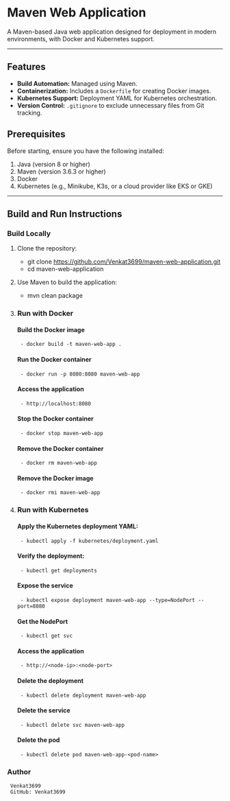# Maven Web Application

A Maven-based Java web application designed for deployment in modern environments, with Docker and Kubernetes support.

---

## Features
- **Build Automation:** Managed using Maven.
- **Containerization:** Includes a `Dockerfile` for creating Docker images.
- **Kubernetes Support:** Deployment YAML for Kubernetes orchestration.
- **Version Control:** `.gitignore` to exclude unnecessary files from Git tracking.


## Prerequisites
Before starting, ensure you have the following installed:
1. Java (version 8 or higher)
2. Maven (version 3.6.3 or higher)
3. Docker
4. Kubernetes (e.g., Minikube, K3s, or a cloud provider like EKS or GKE)

---

## Build and Run Instructions

### Build Locally
1. Clone the repository:
    - git clone https://github.com/Venkat3699/maven-web-application.git
    - cd maven-web-application

2. Use Maven to build the application:
    - mvn clean package

3. ### Run with Docker
    #### Build the Docker image
        - docker build -t maven-web-app .
    #### Run the Docker container
        - docker run -p 8080:8080 maven-web-app
    #### Access the application 
        - http://localhost:8080
    #### Stop the Docker container
        - docker stop maven-web-app
    #### Remove the Docker container
        - docker rm maven-web-app
    #### Remove the Docker image
        - docker rmi maven-web-app

4. ### Run with Kubernetes
    #### Apply the Kubernetes deployment YAML:
        - kubectl apply -f kubernetes/deployment.yaml
    #### Verify the deployment:
        - kubectl get deployments
    #### Expose the service
        - kubectl expose deployment maven-web-app --type=NodePort --port=8080
    #### Get the NodePort
        - kubectl get svc
    #### Access the application 
        - http://<node-ip>:<node-port>
    #### Delete the deployment
        - kubectl delete deployment maven-web-app
    #### Delete the service
        - kubectl delete svc maven-web-app
    #### Delete the pod
        - kubectl delete pod maven-web-app-<pod-name>

### Author
     Venkat3699
     GitHub: Venkat3699